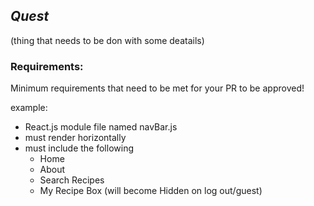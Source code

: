 ## **_Quest_**

(thing that needs to be don with some deatails)

### Requirements:

Minimum requirements that need to be met for your PR to be approved!

example:

- React.js module file named navBar.js
- must render horizontally
- must include the following
   - Home
   - About
   - Search Recipes
   - My Recipe Box (will become Hidden on log out/guest)
   

